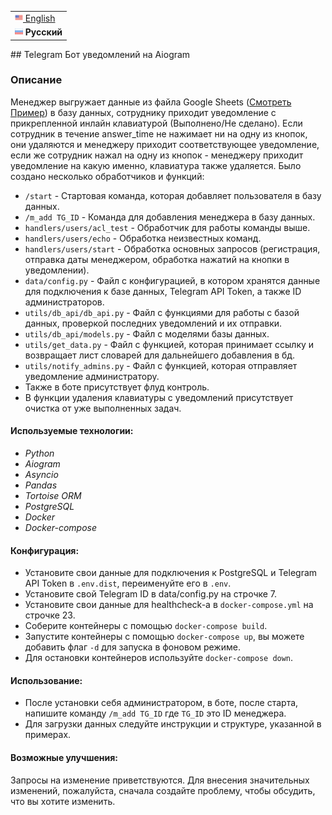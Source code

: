 <table align="right">
 <tr><td><a href="README.md"><img src="https://github.com/ggwmwgg/ggwmwgg/blob/main/images/us.png" height="13" alt=""> English</a></td></tr>
 <tr><td><b><img src="https://github.com/ggwmwgg/ggwmwgg/blob/main/images/ru_s.png" height="13" alt=""> Русский</b></td></tr>
</table>
## Telegram Бот уведомлений на Aiogram

### Описание
Менеджер выгружает данные из файла Google Sheets ([Смотреть Пример](https://docs.google.com/spreadsheets/d/1vBHTh28dYkEt1_PDrR8PVa5tyzvFGb2ufEWTcnwzZy0/ "Пример")) в базу данных, сотруднику приходит уведомление с прикрепленной инлайн клавиатурой (Выполнено/Не сделано). Если сотрудник в течение answer_time не нажимает ни на одну из кнопок, они удаляются и менеджеру приходит соответствующее уведомление, если же сотрудник нажал на одну из кнопок - менеджеру приходит уведомление на какую именно, клавиатура также удаляется.
Было создано несколько обработчиков и функций:
- ```/start``` - Стартовая команда, которая добавляет пользователя в базу данных.
- ```/m_add TG_ID``` - Команда для добавления менеджера в базу данных.
- ```handlers/users/acl_test``` - Обработчик для работы команды выше.
- ```handlers/users/echo``` - Обработка неизвестных команд.
- ```handlers/users/start``` - Обработка основных запросов (регистрация, отправка даты менеджером, обработка нажатий на кнопки в уведомлении).
- ```data/config.py``` - Файл с конфигурацией, в котором хранятся данные для подключения к базе данных, Telegram API Token, а также ID администраторов.
- ```utils/db_api/db_api.py``` - Файл с функциями для работы с базой данных, проверкой последних уведомлений и их отправки.
- ```utils/db_api/models.py``` - Файл с моделями базы данных.
- ```utils/get_data.py``` - Файл с функцией, которая принимает ссылку и возвращает лист словарей для дальнейшего добавления в бд.
- ```utils/notify_admins.py``` - Файл с функцией, которая отправляет уведомление администратору.
- Также в боте присутствует флуд контроль.
- В функции удаления клавиатуры с уведомлений присутствует очистка от уже выполненных задач.

#### Используемые технологии:
- *Python*
- *Aiogram*
- *Asyncio*
- *Pandas*
- *Tortoise ORM*
- *PostgreSQL*
- *Docker*
- *Docker-compose*

#### Конфигурация:
- Установите свои данные для подключения к PostgreSQL и Telegram API Token в ```.env.dist```, переименуйте его в ```.env```.
- Установите свой Telegram ID в data/config.py на строчке 7.
- Установите свои данные для healthcheck-a в ```docker-compose.yml``` на строчке 23.
- Соберите контейнеры с помощью ```docker-compose build```.
- Запустите контейнеры с помощью ```docker-compose up```, вы можете добавить флаг ```-d``` для запуска в фоновом режиме.
- Для остановки контейнеров используйте ```docker-compose down```.

#### Использование:
- После установки себя администратором, в боте, после старта, напишите команду ```/m_add TG_ID``` где ```TG_ID``` это ID менеджера.
- Для загрузки данных следуйте инструкции и структуре, указанной в примерах.



#### Возможные улучшения:
Запросы на изменение приветствуются. Для внесения значительных изменений, пожалуйста, сначала создайте проблему, чтобы обсудить, что вы хотите изменить.


